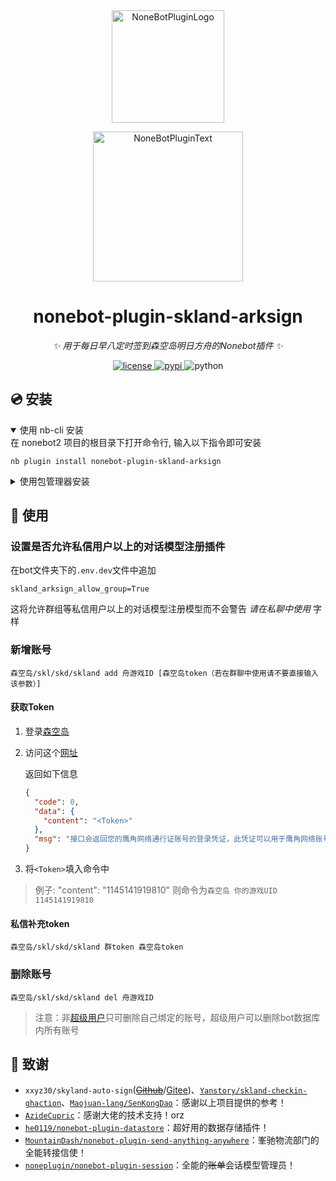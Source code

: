 <div align="center">
  <a href="https://v2.nonebot.dev/store"><img src="https://github.com/A-kirami/nonebot-plugin-template/blob/resources/nbp_logo.png" width="180" height="180" alt="NoneBotPluginLogo"></a>
  <br>
  <p><img src="https://github.com/A-kirami/nonebot-plugin-template/blob/resources/NoneBotPlugin.svg" width="240" alt="NoneBotPluginText"></p>
</div>

<div align="center">

# nonebot-plugin-skland-arksign

_✨ 用于每日早八定时签到森空岛明日方舟的Nonebot插件 ✨_

<a href="./LICENSE">
    <img src="https://img.shields.io/github/license/GuGuMur/nonebot-plugin-skland-arksign.svg" alt="license">
</a>
<a href="https://pypi.python.org/pypi/nonebot-plugin-skland-arksign">
    <img src="https://img.shields.io/pypi/v/nonebot-plugin-skland-arksign.svg" alt="pypi">
</a>
<img src="https://img.shields.io/badge/python-3.8+-blue.svg" alt="python">

</div>

## 💿 安装

<details open>
<summary>使用 nb-cli 安装</summary>
在 nonebot2 项目的根目录下打开命令行, 输入以下指令即可安装

    nb plugin install nonebot-plugin-skland-arksign

</details>

<details>
<summary>使用包管理器安装</summary>
在 nonebot2 项目的插件目录下, 打开命令行, 根据你使用的包管理器, 输入相应的安装命令

<details>
<summary>pip</summary>

    pip install nonebot-plugin-skland-arksign

</details>
<details>
<summary>pdm</summary>

    pdm add nonebot-plugin-skland-arksign

</details>
<details>
<summary>poetry</summary>

    poetry add nonebot-plugin-skland-arksign

</details>
<details>
<summary>conda</summary>

    conda install nonebot-plugin-skland-arksign

</details>

打开 nonebot2 项目根目录下的 `pyproject.toml` 文件, 在 `[tool.nonebot]` 部分追加写入

    plugins = ["nonebot_plugin_skland_arksign"]

</details>

## 🎉 使用

### 设置是否允许私信用户以上的对话模型注册插件

在bot文件夹下的`.env.dev`文件中追加

```env
skland_arksign_allow_group=True
```

这将允许群组等私信用户以上的对话模型注册模型而不会警告 _请在私聊中使用_ 字样

### 新增账号

    森空岛/skl/skd/skland add 舟游戏ID [森空岛token（若在群聊中使用请不要直接输入该参数）]


#### 获取Token

1. 登录[森空岛](https://www.skland.com/)

2. 访问这个[网址](https://web-api.skland.com/account/info/hg)

   返回如下信息

   ```json
   {
     "code": 0,
     "data": {
       "content": "<Token>"
     },
     "msg": "接口会返回您的鹰角网络通行证账号的登录凭证，此凭证可以用于鹰角网络账号系统校验您登录的有效性。泄露登录凭证属于极度危险操作，为了您的账号安全，请勿将此凭证以任何形式告知他人！"
   }
   ```

3. 将`<Token>`填入命令中

> 例子: "content": "1145141919810"
> 则命令为`森空岛 你的游戏UID 1145141919810`

#### 私信补充token

    森空岛/skl/skd/skland 群token 森空岛token

### 删除账号

    森空岛/skl/skd/skland del 舟游戏ID


> 注意：非[超级用户](https://nonebot.dev/docs/appendices/config#superusers)只可删除自己绑定的账号，超级用户可以删除bot数据库内所有账号

## 🤗 致谢

- `xxyz30/skyland-auto-sign`([<del>Github</del>](https://github.com/xxyz30/skyland-auto-sign)/[Gitee](https://gitee.com/FancyCabbage/skyland-auto-sign))、[`Yanstory/skland-checkin-ghaction`](https://github.com/Yanstory/skland-checkin-ghaction)、[`Maojuan-lang/SenKongDao`](https://github.com/Maojuan-lang/SenKongDao)：感谢以上项目提供的参考！
- [`AzideCupric`](https://github.com/AzideCupric)：感谢大佬的技术支持！orz
- [`he0119/nonebot-plugin-datastore`](https://github.com/he0119/nonebot-plugin-datastore)：超好用的数据存储插件！
- [`MountainDash/nonebot-plugin-send-anything-anywhere`](https://github.com/MountainDash/nonebot-plugin-send-anything-anywhere)：峯驰物流部门的全能转接信使！
- [`noneplugin/nonebot-plugin-session`](https://github.com/noneplugin/nonebot-plugin-session)：全能的<del>账单</del>会话模型管理员！

